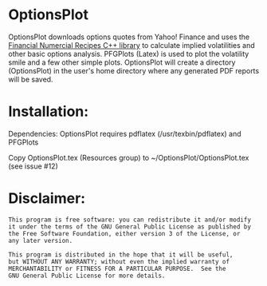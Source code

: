 OptionsPlot
===========

OptionsPlot downloads options quotes from Yahoo! Finance and uses the <a href="http://finance.bi.no/~bernt/gcc_prog/"> Financial Numercial Recipes C++ library</a> to calculate implied volatilities and other basic options analysis. PFGPlots (Latex) is used to plot the volatility smile and a few other simple plots. OptionsPlot will create a directory (OptionsPlot) in the user's home directory where any generated PDF reports will be saved.

Installation:
=============

Dependencies: OptionsPlot requires pdflatex (/usr/texbin/pdflatex) and PFGPlots

Copy OptionsPlot.tex (Resources group) to ~/OptionsPlot/OptionsPlot.tex (see issue #12)

Disclaimer:
============

    This program is free software: you can redistribute it and/or modify
    it under the terms of the GNU General Public License as published by
    the Free Software Foundation, either version 3 of the License, or 
    any later version.

    This program is distributed in the hope that it will be useful,
    but WITHOUT ANY WARRANTY; without even the implied warranty of
    MERCHANTABILITY or FITNESS FOR A PARTICULAR PURPOSE.  See the
    GNU General Public License for more details.


